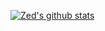 <!--
**zed-0xff/zed-0xff** is a ✨ _special_ ✨ repository because its `README.md` (this file) appears on your GitHub profile.

Here are some ideas to get you started:

- 🔭 I’m currently working on ...
- 🌱 I’m currently learning ...
- 👯 I’m looking to collaborate on ...
- 🤔 I’m looking for help with ...
- 💬 Ask me about ...
- 📫 How to reach me: ...
- 😄 Pronouns: ...
- ⚡ Fun fact: ...
-->

[![Zed's github stats](https://github-readme-stats.vercel.app/api?username=zed-0xff&show_icons=true&count_private=true&custom_title=My+GitHub+Stats)](https://github.com/anuraghazra/github-readme-stats)
